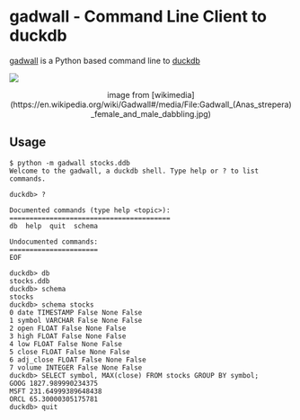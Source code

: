 # gadwall - Command Line Client to duckdb

[gadwall](https://en.wikipedia.org/wiki/Gadwall) is a Python based command line to [duckdb](https://duckdb.org/)

![](https://upload.wikimedia.org/wikipedia/commons/thumb/1/1a/Gadwall_%28Anas_strepera%29_female_and_male_dabbling.jpg/640px-Gadwall_%28Anas_strepera%29_female_and_male_dabbling.jpg)

<p align="center">
image from [wikimedia](https://en.wikipedia.org/wiki/Gadwall#/media/File:Gadwall_(Anas_strepera)_female_and_male_dabbling.jpg)
</p>

## Usage

```
$ python -m gadwall stocks.ddb 
Welcome to the gadwall, a duckdb shell. Type help or ? to list commands.

duckdb> ?

Documented commands (type help <topic>):
========================================
db  help  quit  schema

Undocumented commands:
======================
EOF

duckdb> db
stocks.ddb
duckdb> schema
stocks
duckdb> schema stocks
0 date TIMESTAMP False None False
1 symbol VARCHAR False None False
2 open FLOAT False None False
3 high FLOAT False None False
4 low FLOAT False None False
5 close FLOAT False None False
6 adj_close FLOAT False None False
7 volume INTEGER False None False
duckdb> SELECT symbol, MAX(close) FROM stocks GROUP BY symbol;
GOOG 1827.989990234375
MSFT 231.64999389648438
ORCL 65.30000305175781
duckdb> quit
```
